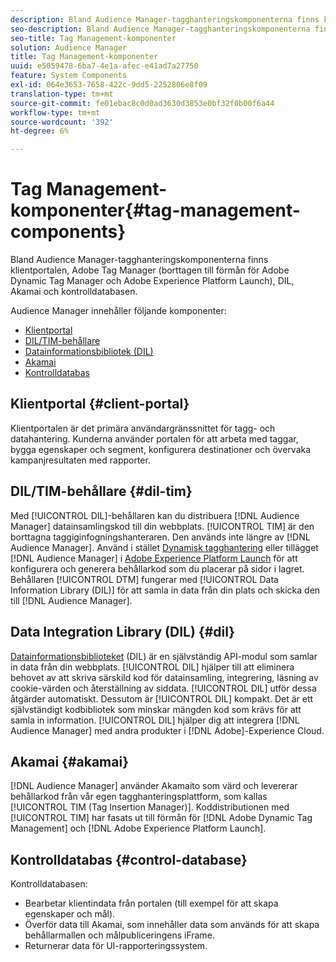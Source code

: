 ```yaml
---
description: Bland Audience Manager-tagghanteringskomponenterna finns klientportalen, Adobe Tag Manager (borttagen till förmån för Adobe Dynamic Tag Manager och Adobe Experience Platform Launch), DIL, Akamai och kontrolldatabasen.
seo-description: Bland Audience Manager-tagghanteringskomponenterna finns klientportalen, Adobe Tag Manager (borttagen till förmån för Adobe Dynamic Tag Manager och Adobe Experience Platform Launch), DIL, Akamai och kontrolldatabasen.
seo-title: Tag Management-komponenter
solution: Audience Manager
title: Tag Management-komponenter
uuid: e5059478-6ba7-4e1a-afec-e41ad7a27750
feature: System Components
exl-id: 064e3653-7658-422c-9dd5-2252806e8f09
translation-type: tm+mt
source-git-commit: fe01ebac8c0d0ad3630d3853e0bf32f0b00f6a44
workflow-type: tm+mt
source-wordcount: '392'
ht-degree: 6%

---
```


# Tag Management-komponenter{#tag-management-components}

Bland Audience Manager-tagghanteringskomponenterna finns klientportalen, Adobe Tag Manager (borttagen till förmån för Adobe Dynamic Tag Manager och Adobe Experience Platform Launch), DIL, Akamai och kontrolldatabasen.

<!-- 

c_comptag.xml

 -->

Audience Manager innehåller följande komponenter:

* [Klientportal](../../reference/system-components/components-tag-management.md#client-portal)
* [DIL/TIM-behållare](../../reference/system-components/components-tag-management.md#dil-tim)
* [Datainformationsbibliotek (DIL)](../../reference/system-components/components-tag-management.md#dil)
* [Akamai](../../reference/system-components/components-tag-management.md#akamai)
* [Kontrolldatabas](../../reference/system-components/components-tag-management.md#control-database)

## Klientportal {#client-portal}

Klientportalen är det primära användargränssnittet för tagg- och datahantering. Kunderna använder portalen för att arbeta med taggar, bygga egenskaper och segment, konfigurera destinationer och övervaka kampanjresultaten med rapporter.

## DIL/TIM-behållare {#dil-tim}

Med [!UICONTROL DIL]-behållaren kan du distribuera [!DNL Audience Manager] datainsamlingskod till din webbplats. [!UICONTROL TIM] är den borttagna taggiginfogningshanteraren. Den används inte längre av [!DNL Audience Manager]. Använd i stället [Dynamisk tagghantering](https://docs.adobe.com/content/help/sv-SE/dtm/using/dtm-home.html) eller tillägget [!DNL Audience Manager] i [Adobe Experience Platform Launch](https://experienceleague.adobe.com/docs/launch/using/extensions-ref/adobe-extension/audience-manager/overview.html) för att konfigurera och generera behållarkod som du placerar på sidor i lagret. Behållaren [!UICONTROL DTM] fungerar med [!UICONTROL Data Information Library (DIL)] för att samla in data från din plats och skicka den till [!DNL Audience Manager].

## Data Integration Library (DIL)  {#dil}

[Datainformationsbiblioteket](../../dil/dil-overview.md) (DIL) är en självständig API-modul som samlar in data från din webbplats. [!UICONTROL DIL] hjälper till att eliminera behovet av att skriva särskild kod för datainsamling, integrering, läsning av cookie-värden och återställning av siddata. [!UICONTROL DIL] utför dessa åtgärder automatiskt. Dessutom är [!UICONTROL DIL] kompakt. Det är ett självständigt kodbibliotek som minskar mängden kod som krävs för att samla in information. [!UICONTROL DIL] hjälper dig att integrera [!DNL Audience Manager] med andra produkter i [!DNL Adobe]-Experience Cloud.

## Akamai {#akamai}

[!DNL Audience Manager] använder  [](https://www.akamai.com/us/en/about/) Akamaito som värd och levererar behållarkod från vår egen tagghanteringsplattform, som kallas  [!UICONTROL TIM (Tag Insertion Manager)]. Koddistributionen med [!UICONTROL TIM] har fasats ut till förmån för [!DNL Adobe Dynamic Tag Management] och [!DNL Adobe Experience Platform Launch].

## Kontrolldatabas {#control-database}

Kontrolldatabasen:

* Bearbetar klientindata från portalen (till exempel för att skapa egenskaper och mål).
* Överför data till Akamai, som innehåller data som används för att skapa behållarmallen och målpubliceringens iFrame.
* Returnerar data för UI-rapporteringssystem.
